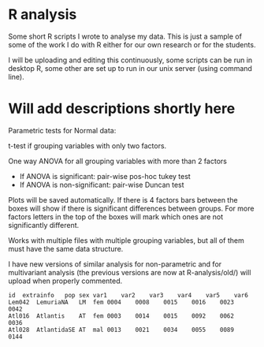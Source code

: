 # R analysis
Some short R scripts I wrote to analyse my data.
This is just a sample of some of the work I do with R either for our own research or for the students.

I will be uploading and editing this continuously, some scripts can be run in desktop R, some other are set up to run in our unix server (using command line).




# Will add descriptions shortly here



Parametric tests for Normal data:

t-test if grouping variables with only two factors.

One way ANOVA for all grouping variables with more than 2 factors
  - If ANOVA is significant: pair-wise pos-hoc tukey test
  - If ANOVA is non-significant: pair-wise Duncan test

Plots will be saved automatically. If there is 4 factors bars between the boxes will show if there is significant differences between groups. For more factors letters in the top of the boxes will mark which ones are not significantly different.

Works with multiple files with multiple grouping variables, but all of them must have the same data structure.

I have new versions of similar analysis for non-parametric and for multivariant analysis (the previous versions are now at R-analysis/old/) will upload when properly commented.

	id	extrainfo	pop	sex	var1	var2	var3	var4	var5	var6
	Lem042	LemuriaNA	LM	fem	0004	0008	0015	0016	0023	0042
	Atl016	Atlantis	AT	fem	0003	0014	0015	0092	0062	0036
	Atl028	AtlantidaSE	AT	mal	0013	0021	0034	0055	0089	0144
  
